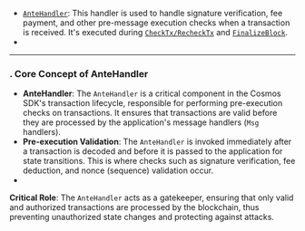 -   [`AnteHandler`](https://docs.cosmos.network/v0.50/learn/advanced/baseapp#antehandler): This handler is used to handle signature verification, fee payment, and other pre-message execution checks when a transaction is received. It's executed during [`CheckTx/RecheckTx`](https://docs.cosmos.network/v0.50/learn/advanced/baseapp#checktx) and [`FinalizeBlock`](https://docs.cosmos.network/v0.50/learn/advanced/baseapp#finalizeblock).
-   
--------------------
### . **Core Concept of AnteHandler**

-   **AnteHandler**: The `AnteHandler` is a critical component in the Cosmos SDK's transaction lifecycle, responsible for performing pre-execution checks on transactions. It ensures that transactions are valid before they are processed by the application's message handlers (`Msg` handlers).
-   **Pre-execution Validation**: The `AnteHandler` is invoked immediately after a transaction is decoded and before it is passed to the application for state transitions. This is where checks such as signature verification, fee deduction, and nonce (sequence) validation occur.
-   

**Critical Role**: The `AnteHandler` acts as a gatekeeper, ensuring that only valid and authorized transactions are processed by the blockchain, thus preventing unauthorized state changes and protecting against attacks.